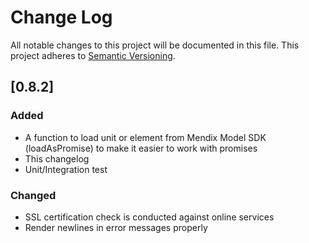 # Change Log
All notable changes to this project will be documented in this file.
This project adheres to [Semantic Versioning](http://semver.org/).

## [0.8.2]
### Added
- A function to load unit or element from Mendix Model SDK (loadAsPromise) to make it easier to work with promises
- This changelog
- Unit/Integration test

### Changed
- SSL certification check is conducted against online services
- Render newlines in error messages properly